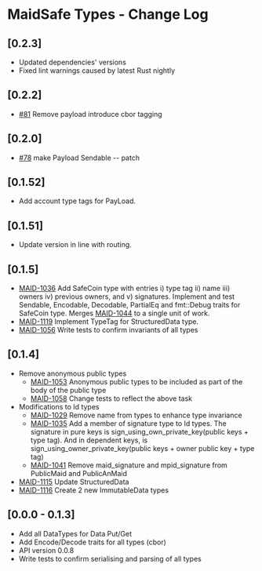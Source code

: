 # MaidSafe Types - Change Log

## [0.2.3]

- Updated dependencies' versions
- Fixed lint warnings caused by latest Rust nightly

## [0.2.2]

- [#81](https://github.com/maidsafe/maidsafe_types/pull/81) Remove payload introduce cbor tagging

## [0.2.0]

- [#78](https://github.com/maidsafe/maidsafe_types/pull/78) make Payload Sendable -- patch

## [0.1.52]
- Add account type tags for PayLoad.

## [0.1.51]
- Update version in line with routing.

## [0.1.5]
- [MAID-1036](https://maidsafe.atlassian.net/browse/MAID-1036) Add SafeCoin type with entries i) type tag ii) name iii) owners iv) previous owners, and v) signatures. Implement and test Sendable, Encodable, Decodable, PartialEq and fmt::Debug traits for SafeCoin type. Merges [MAID-1044](https://maidsafe.atlassian.net/browse/MAID-1044) to a single unit of work.
- [MAID-1119](https://maidsafe.atlassian.net/browse/MAID-1036) Implement TypeTag for StructuredData type.
- [MAID-1056](https://maidsafe.atlassian.net/browse/MAID-1056) Write tests to confirm invariants of all types

## [0.1.4]
- Remove anonymous public types
  - [MAID-1053](https://maidsafe.atlassian.net/browse/MAID-1053) Anonymous public types to be included as part of the body of the public type
  - [MAID-1058](https://maidsafe.atlassian.net/browse/MAID-1058) Change tests to reflect the above task
- Modifications to Id types
  - [MAID-1029](https://maidsafe.atlassian.net/browse/MAID-1029) Remove name from types to enhance type invariance
  - [MAID-1035](https://maidsafe.atlassian.net/browse/MAID-1035) Add a member of signature type to Id types. The signature in pure keys is sign_using_own_private_key(public keys + type tag). And in dependent keys, is sign_using_owner_private_key(public keys + owner public key + type tag)
  - [MAID-1041](https://maidsafe.atlassian.net/browse/MAID-1041) Remove maid_signature and mpid_signature from PublicMaid and PublicAnMaid
- [MAID-1115](https://maidsafe.atlassian.net/browse/MAID-1115) Update StructuredData
- [MAID-1116](https://maidsafe.atlassian.net/browse/MAID-1116) Create 2 new ImmutableData types

## [0.0.0 -  0.1.3]
- Add all DataTypes for Data Put/Get
- Add Encode/Decode traits for all types (cbor)
- API version 0.0.8
- Write tests to confirm serialising and parsing of all types
